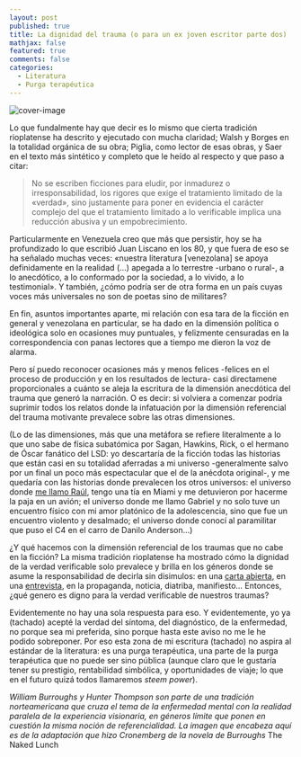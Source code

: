 ```yaml
---
layout: post
published: true
title: La dignidad del trauma (o para un ex joven escritor parte dos)
mathjax: false
featured: true
comments: false
categories: 
  - Literatura
  - Purga terapéutica 
---
```

![cover-image](https://steemitimages.com/0x0/https://www.maspormas.com/img/2016/04/naked-lunchssssss-768x432.jpg)

Lo que fundalmente hay que decir es lo mismo que cierta tradición rioplatense ha descrito y ejecutado con mucha claridad; Walsh y Borges en la totalidad orgánica de su obra; Piglia, como lector de esas obras, y Saer en el texto más sintético y completo que le heído al respecto y que paso a citar:

> No se escriben ficciones para eludir, por inmadurez o irresponsabilidad, los rigores que exige el tratamiento limitado de la «verdad», sino justamente para poner en evidencia el carácter complejo del que el tratamiento limitado a lo verificable implica una reducción abusiva y un empobrecimiento.

Particularmente en Venezuela creo que más que persistir, hoy se ha profundizado lo que escribió Juan Liscano en los 80, y que fuera de eso se ha señalado muchas veces: «nuestra literatura [venezolana] se apoya definidamente en la realidad (...) apegada a lo terrestre -urbano o rural-, a lo anecdótico, a lo conformado por la sociedad, a lo vivido, a lo testimonial». Y también, ¿cómo podría ser de otra forma en un país cuyas voces más universales no son de poetas sino de militares?

En fin, asuntos importantes aparte, mi relación con esa tara de la ficción en general y venezolana en particular, se ha dado en la dimensión política o ideológica solo en ocasiones muy puntuales, y felizmente censuradas en la correspondencia con panas lectores que a tiempo me dieron la voz de alarma.

Pero sí puedo reconocer ocasiones más y menos felices -felices en el proceso de producción y en los resultados de lectura- casi directamene proporcionales a cuánto se aleja la escritura de la dimensión anecdótica del trauma que generó la narración. O es decir: si volviera a comenzar podría suprimir todos los relatos donde la infatuación por la dimensión referencial del trauma motivante prevalece sobre las otras dimensiones.

(Lo de las dimensiones, más que una metáfora se refiere literalmente a lo que uno sabe de física subatómica por Sagan, Hawkins, Rick, o el hermano de Óscar fanático del LSD: yo descartaría de la ficción todas las historias que están casi en su totalidad aferradas a mi universo -generalmente salvo por un final un poco más espectacular que el de la anécdota original-, y me quedaría con las historias donde prevalecen los otros universos: el universo donde [me llamo Raúl](https://circulodepoesia.com/2010/01/cuento-venezolano-03-eduardo-febres/), tengo una tía en Miami y me detuvieron por hacerme la paja en un avión; el universo donde me llamo Gabriel y no solo tuve un encuentro físico con mi amor platónico de la adolescencia, sino que fue un encuentro violento y desalmado; el universo donde conocí al paramilitar que puso el C4 en el carro de Danilo Anderson...)

¿Y qué hacemos con la dimensión referencial de los traumas que no cabe en la ficción? La misma tradición rioplatense ha mostrado cómo la dignidad de la verdad verificable solo prevalece y brilla en los géneros donde se asume la responsabilidad de decirla sin disimulos: en una [carta abierta](http://www.domhelder.edu.br/veredas_direito/pdf/26_160.pdf), en una [entrevista](http://www.rtve.es/alacarta/videos/a-fondo/jorge-luis-borges-fondo-1976/1116621/), en la propaganda, noticia, diatriba, manifiesto... Entonces, ¿qué genero es digno para la verdad verificable de nuestros traumas?

Evidentemente no hay una sola respuesta para eso. Y evidentemente, yo ya (tachado) acepté la verdad del síntoma, del diagnóstico, de la enfermedad, no porque sea mi preferida, sino porque hasta este aviso no me le he podido sobreponer. Por eso esta zona de mi escritura (tachado) no aspira al estándar de la literatura: es una purga terapéutica, una parte de la purga terapéutica que no puede ser sino pública (aunque claro que le gustaría tener su prestigio, rentabilidad simbólica, y oportunidades de viaje; lo que en el futuro quizá todos llamaremos *steem power*).

*William Burroughs y Hunter Thompson son parte de una tradición norteamericana que cruza el tema de la enfermedad mental con la realidad paralela de la experiencia visionaria, en géneros límite que ponen en cuestión la misma noción de referencialidad. La imagen que encabeza aquí es de la adaptación que hizo Cronemberg de la novela de Burroughs* The Naked Lunch




